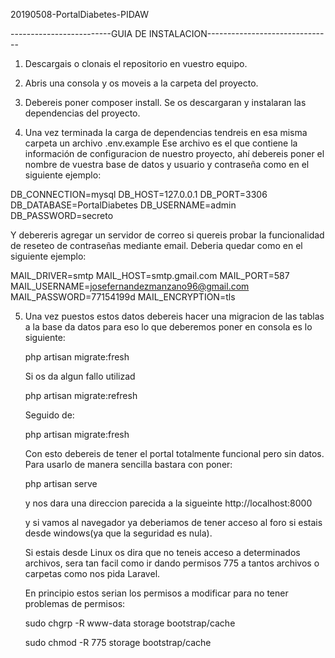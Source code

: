20190508-PortalDiabetes-PIDAW


-------------------------GUIA DE INSTALACION-------------------------------


1. Descargais o clonais el repositorio en vuestro equipo.

2. Abris una consola y os moveis a la carpeta del proyecto.

3. Debereis poner composer install.
    Se os descargaran y instalaran las dependencias del proyecto.

4. Una vez terminada la carga de dependencias tendreis en esa misma carpeta un archivo .env.example
   Ese archivo es el que contiene la información de configuracion de nuestro proyecto, ahí debereis poner 
   el nombre de vuestra base de datos y usuario y contraseña como en el siguiente ejemplo:

DB_CONNECTION=mysql
DB_HOST=127.0.0.1
DB_PORT=3306
DB_DATABASE=PortalDiabetes
DB_USERNAME=admin
DB_PASSWORD=secreto

Y debereris agregar un servidor de correo si quereis probar la funcionalidad de reseteo de contraseñas mediante email.
Deberia quedar como en el siguiente ejemplo:

MAIL_DRIVER=smtp
MAIL_HOST=smtp.gmail.com
MAIL_PORT=587
MAIL_USERNAME=josefernandezmanzano96@gmail.com
MAIL_PASSWORD=77154199d
MAIL_ENCRYPTION=tls

 5. Una vez puestos estos datos debereis hacer una migracion de las tablas a la base da datos para eso lo que deberemos poner
    en consola es lo siguiente:
    
    php artisan migrate:fresh
    
    Si os da algun fallo utilizad 
    
    php artisan migrate:refresh
    
    Seguido de:
    
    php artisan migrate:fresh
    
    Con esto debereis de tener el portal totalmente funcional pero sin datos.
    Para usarlo de manera sencilla bastara con poner:
    
    php artisan serve
    
    y nos dara una direccion parecida a la sigueinte http://localhost:8000 
    
    y si vamos al navegador ya deberiamos de tener acceso al foro si estais desde windows(ya que la seguridad es nula).
    
    Si estais desde Linux os dira que no teneis acceso a determinados archivos, sera tan facil como ir dando permisos 775
    a tantos archivos o carpetas como nos pida Laravel.
    
    En principio estos serian los permisos a modificar para no tener problemas de permisos:
    
    sudo chgrp -R www-data storage bootstrap/cache
    
    sudo chmod -R 775 storage bootstrap/cache
    
    
